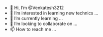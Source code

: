 - 👋 Hi, I’m @Venkatesh3212
- 👀 I’m interested in learning new technics ...
- 🌱 I’m currently learning ...
- 💞️ I’m looking to collaborate on ...
- 📫 How to reach me ...

<!---
Venkatesh3212/Venkatesh3212 is a ✨ special ✨ repository because its `README.md` (this file) appears on your GitHub profile.
You can click the Preview link to take a look at your changes.
--->
